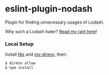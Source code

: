 # eslint-plugin-nodash

Plugin for finding unnecessary usages of Lodash.

Why such a Lodash hater? [Read my rant here](https://docs.cute.engineer/Opinion/Don't%20Use%20Lodash.html#don-t-use-lodash)!

### Local Setup

Install [Nix](https://nix.dev/install-nix) and [nix-direnv](https://github.com/nix-community/nix-direnv), then:
```sh
$ direnv allow
$ npm install
```

